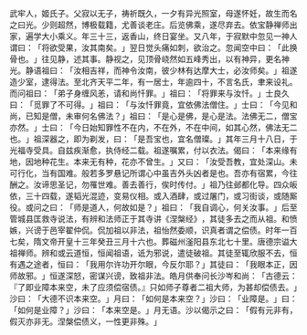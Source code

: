 武牢人，姬氏子。父寂以无子，祷祈既久，一夕有异光照室，母遂怀妊，故生而名之曰光。少则超然，博极载籍，尤善谈老庄。后览佛乘，遂尽弃去。依宝静禅师出家，遍学大小乘义。年三十三，返香山，终日宴坐。又八年，于寂默中忽见一神人谓曰：​「将欲受果，汝其南矣。​」翌日觉头痛如刺，欲治之。忽闻空中曰：​「此换骨也。​」往见静，述其事。静视之，见顶骨峣然如五峰秀出，以有神异，更名神光。静语祖曰：​「汝相吉祥，而神令汝南，彼少林有达摩大士，必汝师矣。​」祖遂造少室，逮得法。至北齐天平二年，有一居士，年逾四十，不言名氏，聿来设礼。而问祖曰：​「弟子身缠风恙，请和尚忏罪。​」祖曰：​「将罪来与汝忏。​」士良久曰：​「觅罪了不可得。​」祖曰：​「与汝忏罪竟，宜依佛法僧住。​」士曰：​「今见和尚，已知是僧，未审何名佛法？​」祖曰：​「是心是佛，是心是法。法佛无二，僧宝亦然。​」士曰：​「今日始知罪性不在内，不在外，不在中间，如其心然，佛法无二也。​」祖深器之，即为剃发，曰：​「是吾宝也，宜名僧璨。​」其年三月十八日，于光福寺受具。自兹疾渐愈，执侍经二载。祖遂嘱累，付以衣法。偈曰：​「本来缘有地，因地种花生。本来无有种，花亦不曾生。​」又曰：​「汝受吾教，宜处深山。未可行化，当有国难。般若多罗悬记所谓心中虽吉外头凶者是也。吾亦有宿累，今往酬之。汝谛思圣记，勿罹世难。善去善行，俟时传付。​」祖乃往邺都化导。四众皈依，三十四载，遂韬光混迹，变易仪相。或入酒肆，或过屠门，或习街谈，或随厮役。或问之曰：​「师是道人，何故如是？​」祖曰：​「我自调心，何关汝事。​」后至管城县匡救寺说法，有辨和法师正于其寺讲《涅槃经》​，其徒多去之而从祖。和愤嫉，兴谤于邑宰翟仲侃。侃加祖以非法，祖怡然委顺，识真者谓之偿债。时年一百七矣，隋文帝开皇十三年癸丑三月十六也。葬磁州滏阳县东北七十里。唐德宗谥大祖禅师。辨和或云道恒，恒闻祖语，诋为邪说，遣徒破祖。其徒至辄欣服不去，恒有遇之途者，恒曰：​「我用尔许功开尔眼，今反尔耶？​」其徒曰：​「我眼本正，因师故邪。​」恒遂深怒，密谋兴谤，致祖非法。皓月供奉问长沙岑和尚：​「古德云：『了即业障本来空，未了应须偿宿债。』只如师子尊者二祖大师，为甚却偿债去。​」沙曰：​「大德不识本来空。​」月曰：​「如何是本来空？​」沙曰：​「业障是。​」曰：​「如何是业障？​」沙曰：​「本来空是。​」月无语。沙以偈示之曰：​「假有元非有，假灭亦非无。涅槃偿债义，一性更非殊。​」